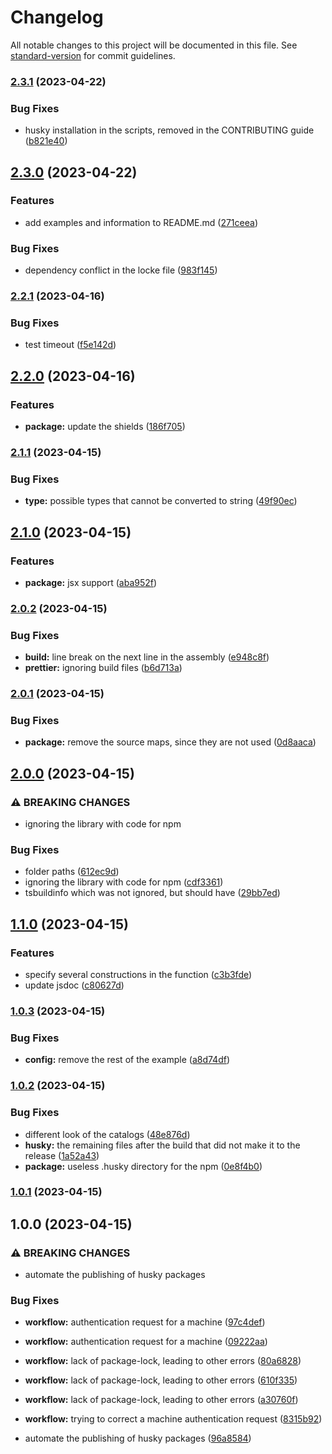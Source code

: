 # Changelog

All notable changes to this project will be documented in this file. See [standard-version](https://github.com/conventional-changelog/standard-version) for commit guidelines.

### [2.3.1](https://github.com/mineejo/multitry/compare/v2.3.0...v2.3.1) (2023-04-22)


### Bug Fixes

* husky installation in the scripts, removed in the CONTRIBUTING guide ([b821e40](https://github.com/mineejo/multitry/commits/b821e409412d0ac6186d4f24e25212494c30938f))

## [2.3.0](https://github.com/mineejo/multitry/compare/v2.2.1...v2.3.0) (2023-04-22)


### Features

* add examples and information to README.md ([271ceea](https://github.com/mineejo/multitry/commits/271ceeaad4fd3635a31345a10376450305708771))


### Bug Fixes

* dependency conflict in the locke file ([983f145](https://github.com/mineejo/multitry/commits/983f1458dfd6699b2b6b7cbc2a9ce95355d71f9d))

### [2.2.1](https://github.com/mineejo/multitry/compare/v2.2.0...v2.2.1) (2023-04-16)


### Bug Fixes

* test timeout ([f5e142d](https://github.com/mineejo/multitry/commits/f5e142d791ed34ede52a0eab6bc68124f2559c19))

## [2.2.0](https://github.com/mineejo/multitry/compare/v2.1.1...v2.2.0) (2023-04-16)


### Features

* **package:** update the shields ([186f705](https://github.com/mineejo/multitry/commits/186f705a70e8caf5270ebc91f65fc8639651779e))

### [2.1.1](https://github.com/mineejo/multitry/compare/v2.1.0...v2.1.1) (2023-04-15)

### Bug Fixes

* **type:** possible types that cannot be converted to
  string ([49f90ec](https://github.com/mineejo/multitry/commits/49f90ec9001e01cbb79974cbab61a3e58de755bb))

## [2.1.0](https://github.com/mineejo/multitry/compare/v2.0.2...v2.1.0) (2023-04-15)

### Features

* **package:** jsx
  support ([aba952f](https://github.com/mineejo/multitry/commits/aba952f18191f9de6da00e4a3803fb9521bada46))

### [2.0.2](https://github.com/mineejo/multitry/compare/v2.0.1...v2.0.2) (2023-04-15)

### Bug Fixes

* **build:** line break on the next line in the
  assembly ([e948c8f](https://github.com/mineejo/multitry/commits/e948c8fa87c98664d216d7f600d3b4d6cc80efa2))
* **prettier:** ignoring build
  files ([b6d713a](https://github.com/mineejo/multitry/commits/b6d713aeb7b67ba56ea969beb0559e4236a6db8f))

### [2.0.1](https://github.com/mineejo/multitry/compare/v2.0.0...v2.0.1) (2023-04-15)

### Bug Fixes

* **package:** remove the source maps, since they are not
  used ([0d8aaca](https://github.com/mineejo/multitry/commits/0d8aacab57a3bd66a1c76ab8b6f42a9fb3075d75))

## [2.0.0](https://github.com/mineejo/multitry/compare/v1.1.0...v2.0.0) (2023-04-15)

### ⚠ BREAKING CHANGES

* ignoring the library with code for npm

### Bug Fixes

* folder paths ([612ec9d](https://github.com/mineejo/multitry/commits/612ec9da3db003f41d12ed85e6d58118081a00cb))
* ignoring the library with code for
  npm ([cdf3361](https://github.com/mineejo/multitry/commits/cdf336157a3232d068e714e74b41e97df0168cdb))
* tsbuildinfo which was not ignored, but should
  have ([29bb7ed](https://github.com/mineejo/multitry/commits/29bb7ed537676db4709d29e742b22eb2572036c5))

## [1.1.0](https://github.com/mineejo/multitry/compare/v1.0.3...v1.1.0) (2023-04-15)

### Features

- specify several constructions in the
  function ([c3b3fde](https://github.com/mineejo/multitry/commits/c3b3fde454fc22378911c478000003094a6f6aa0))
- update jsdoc ([c80627d](https://github.com/mineejo/multitry/commits/c80627d44843a182c47f2c8e75c17c921464bf9d))

### [1.0.3](https://github.com/mineejo/multitry/compare/v1.0.2...v1.0.3) (2023-04-15)

### Bug Fixes

- **config:** remove the rest of the
  example ([a8d74df](https://github.com/mineejo/multitry/commits/a8d74df9d5bc7be47752eae2b80ea1fd5f76a9c9))

### [1.0.2](https://github.com/mineejo/multitry/compare/v1.0.1...v1.0.2) (2023-04-15)

### Bug Fixes

- different look of the
  catalogs ([48e876d](https://github.com/mineejo/multitry/commits/48e876dcf2a45e3c6c98c679338d32e384168492))
- **husky:** the remaining files after the build that did not make it to the
  release ([1a52a43](https://github.com/mineejo/multitry/commits/1a52a4369f5fa5a5eca79c915e8ba269ef59684d))
- **package:** useless .husky directory for the
  npm ([0e8f4b0](https://github.com/mineejo/multitry/commits/0e8f4b01a6550fe662c0e231cd4dc851514f1732))

### [1.0.1](https://github.com/mineejo/multitry/compare/v1.0.0...v1.0.1) (2023-04-15)

## 1.0.0 (2023-04-15)

### ⚠ BREAKING CHANGES

- automate the publishing of husky packages

### Bug Fixes

- **workflow:** authentication request for a
  machine ([97c4def](https://github.com/mineejo/multitry/commits/97c4def13797678bb16edd56306027f4deaac5e3))
- **workflow:** authentication request for a
  machine ([09222aa](https://github.com/mineejo/multitry/commits/09222aaa663ca95abbe3fb516d5c70f4a0ad31f0))
- **workflow:** lack of package-lock, leading to other
  errors ([80a6828](https://github.com/mineejo/multitry/commits/80a682807a7ce38a21e124d53bd4f97a5975357b))
- **workflow:** lack of package-lock, leading to other
  errors ([610f335](https://github.com/mineejo/multitry/commits/610f335a44f1b50ea8e461f0763d857787d15210))
- **workflow:** lack of package-lock, leading to other
  errors ([a30760f](https://github.com/mineejo/multitry/commits/a30760fbd7b0b18fe98b0883edddd071bd89e5af))
- **workflow:** trying to correct a machine authentication
  request ([8315b92](https://github.com/mineejo/multitry/commits/8315b92cbcf0fe7cf8ecb19ffe0263285bdbd0df))

- automate the publishing of husky
  packages ([96a8584](https://github.com/mineejo/multitry/commits/96a85847356960d17eb89c3e34ecde592ce75e00))
